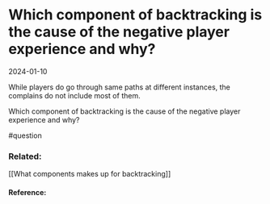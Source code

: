 # Which component of backtracking is the cause of the negative player experience and why?
2024-01-10

While players do go through same paths at different instances, the complains do not include most of them.

Which component of backtracking is the cause of the negative player experience and why?



#question 

### Related:
[[What components makes up for backtracking]]

#### Reference:
